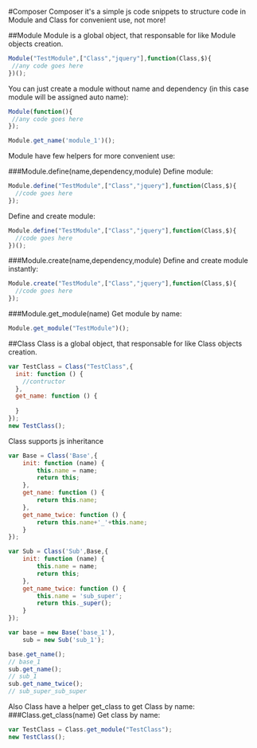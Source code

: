 #Composer
  Composer it's a simple js code snippets to structure code in Module and Class for convenient use, not more!

##Module
  Module is a global object, that responsable for like Module objects creation.
```js
Module("TestModule",["Class","jquery"],function(Class,$){
 //any code goes here    
})();
```
You can just create a module without name and dependency (in this case module will be assigned auto name):
```js
Module(function(){
 //any code goes here    
});

Module.get_name('module_1')();
```


Module have few helpers for more convenient use:

###Module.define(name,dependency,module)
Define module:
```js
Module.define("TestModule",["Class","jquery"],function(Class,$){
  //code goes here
});
```
Define and create module:
```js
Module.define("TestModule",["Class","jquery"],function(Class,$){
  //code goes here
})();
```
###Module.create(name,dependency,module)
Define and create module instantly:
```js
Module.create("TestModule",["Class","jquery"],function(Class,$){
  //code goes here
});
```
###Module.get_module(name)
Get module by name:
```js
Module.get_module("TestModule")();
```

##Class
  Class is a global object, that responsable for like Class objects creation.
```js
var TestClass = Class("TestClass",{
  init: function () {
    //contructor
  },
  get_name: function () {
    
  }
});
new TestClass();
```
Class supports js inheritance
```js
var Base = Class('Base',{
    init: function (name) {
        this.name = name;
        return this;
    },
    get_name: function () {
        return this.name;
    },
    get_name_twice: function () {
        return this.name+'_'+this.name;
    }
});

var Sub = Class('Sub',Base,{
    init: function (name) {
        this.name = name;
        return this;
    },
    get_name_twice: function () {
        this.name = 'sub_super';
        return this._super();
    }
});

var base = new Base('base_1'),
    sub = new Sub('sub_1');

base.get_name();
// base_1
sub.get_name();
// sub_1
sub.get_name_twice();
// sub_super_sub_super
```
Also Class have a helper get_class to get Class by name:
###Class.get_class(name)
Get class by name:
```js
var TestClass = Class.get_module("TestClass");
new TestClass();
```
